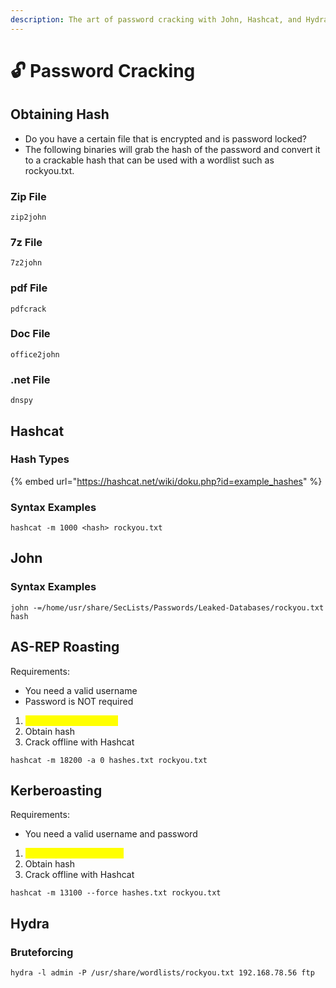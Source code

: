 ```yaml
---
description: The art of password cracking with John, Hashcat, and Hydra.
---
```


# 🔓 Password Cracking

## Obtaining Hash

* Do you have a certain file that is encrypted and is password locked?
* The following binaries will grab the hash of the password and convert it to a crackable hash that can be used with a wordlist such as rockyou.txt.

### Zip File

```
zip2john
```

### 7z File

```
7z2john
```

### pdf File

```
pdfcrack
```

### Doc File

```
office2john
```

### .net File

```
dnspy
```

## Hashcat

### Hash Types

{% embed url="https://hashcat.net/wiki/doku.php?id=example_hashes" %}

### Syntax Examples

```
hashcat -m 1000 <hash> rockyou.txt
```

## John

### Syntax Examples

```
john -=/home/usr/share/SecLists/Passwords/Leaked-Databases/rockyou.txt hash
```

## AS-REP Roasting

Requirements:

* You need a valid username
* Password is NOT required

1. <mark style="color:yellow;">impacket-GetNPUsers</mark>
2. Obtain hash
3. Crack offline with Hashcat

```
hashcat -m 18200 -a 0 hashes.txt rockyou.txt
```

## Kerberoasting

Requirements:

* You need a valid username and password

1. <mark style="color:yellow;">impacket-GetUserSPNs</mark>
2. Obtain hash
3. Crack offline with Hashcat

```
hashcat -m 13100 --force hashes.txt rockyou.txt
```

## Hydra

### Bruteforcing

```
hydra -l admin -P /usr/share/wordlists/rockyou.txt 192.168.78.56 ftp
```
